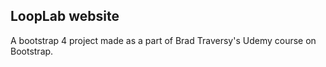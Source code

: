 LoopLab website
------------------
A bootstrap 4 project made as a part of  Brad Traversy's Udemy course on Bootstrap.